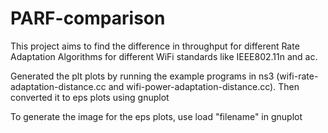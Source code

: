 # PARF-comparison

This project aims to find the difference in throughput for different Rate Adaptation Algorithms for different WiFi standards like IEEE802.11n and ac.

Generated the plt plots by running the example programs in ns3 (wifi-rate-adaptation-distance.cc and wifi-power-adaptation-distance.cc).
Then converted it to eps plots using gnuplot

To generate the image for the eps plots, use load "filename" in gnuplot

